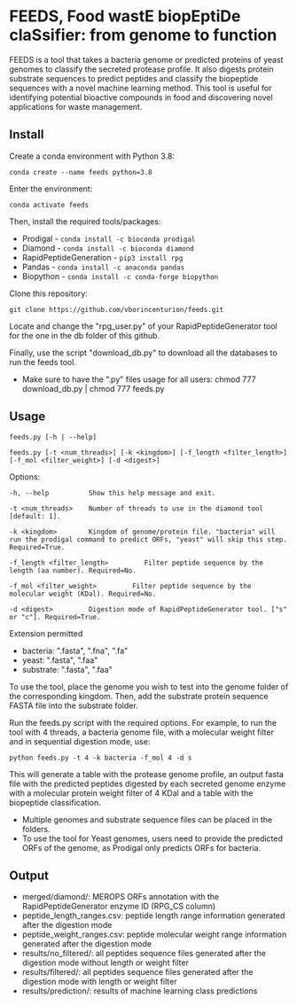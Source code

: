 # FEEDS, Food wastE biopEptiDe claSsifier: from genome to function

FEEDS is a tool that takes a bacteria genome or predicted proteins of yeast genomes to classify the secreted protease profile. It also digests protein substrate sequences to predict peptides and classify the biopeptide sequences with a novel machine learning method. This tool is useful for identifying potential bioactive compounds in food and discovering novel applications for waste management.

## Install

Create a conda environment with Python 3.8:

```conda create --name feeds python=3.8```

Enter the environment:

```conda activate feeds```

Then, install the required tools/packages:

- Prodigal - ```conda install -c bioconda prodigal```
- Diamond - ```conda install -c bioconda diamond```
- RapidPeptideGeneration - ```pip3 install rpg```
- Pandas - ```conda install -c anaconda pandas```
- Biopython - ```conda install -c conda-forge biopython```

Clone this repository:

```git clone https://github.com/vborincenturion/feeds.git```

Locate and change the "rpg_user.py" of your RapidPeptideGenerator tool for the one in the db folder of this github.

Finally, use the script "download_db.py" to download all the databases to run the feeds tool.
- Make sure to have the ".py" files usage for all users: chmod 777 download_db.py | chmod 777 feeds.py

## Usage

    feeds.py [-h | --help]
    
    feeds.py [-t <num_threads>] [-k <kingdom>] [-f_length <filter_length>] [-f_mol <filter_weight>] [-d <digest>]

Options:

    -h, --help          Show this help message and exit.
    
    -t <num_threads>    Number of threads to use in the diamond tool [default: 1].
    
    -k <kingdom>        Kingdom of genome/protein file. "bacteria" will run the prodigal command to predict ORFs, "yeast" will skip this step. Required=True.
    
    -f_length <filter_length>         Filter peptide sequence by the length (aa number). Required=No.
    
    -f_mol <filter_weight>         Filter peptide sequence by the molecular weight (KDal). Required=No.
    
    -d <digest>         Digestion mode of RapidPeptideGenerator tool. ["s" or "c"]. Required=True.
    
Extension permitted
- bacteria: ".fasta", ".fna", ".fa"
- yeast: ".fasta", ".faa"
- substrate: ".fasta", ".faa"

To use the tool, place the genome you wish to test into the genome folder of the corresponding kingdom. Then, add the substrate protein sequence FASTA file into the substrate folder.

Run the feeds.py script with the required options. For example, to run the tool with 4 threads, a bacteria genome file, with a molecular weight filter and in sequential digestion mode, use:

```python feeds.py -t 4 -k bacteria -f_mol 4 -d s``` 

This will generate a table with the protease genome profile, an output fasta file with the predicted peptides digested by each secreted genome enzyme with a molecular protein weight filter of 4 KDal and a table with the biopeptide classification.

- Multiple genomes and substrate sequence files can be placed in the folders.
- To use the tool for Yeast genomes, users need to provide the predicted ORFs of the genome, as Prodigal only predicts ORFs for bacteria.

## Output

- merged/diamond/: MEROPS ORFs annotation with the RapidPeptideGenerator enzyme ID (RPG_CS column)
- peptide_length_ranges.csv: peptide length range information generated after the digestion mode
- peptide_weight_ranges.csv: peptide molecular weight range information generated after the digestion mode
- results/no_filtered/: all peptides sequence files generated after the digestion mode without length or weight filter
- results/filtered/: all peptides sequence files generated after the digestion mode with length or weight filter
- results/prediction/: results of machine learning class predictions

